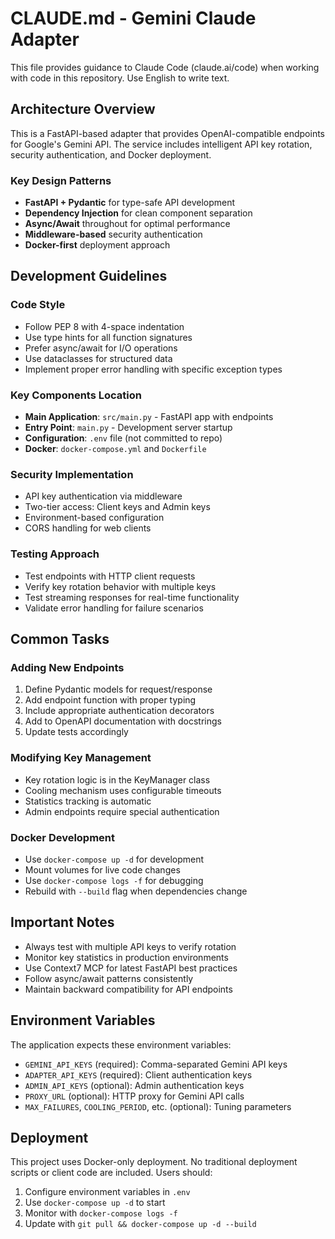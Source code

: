 # CLAUDE.md - Gemini Claude Adapter

This file provides guidance to Claude Code (claude.ai/code) when working with code in this repository. Use English to write text.

## Architecture Overview

This is a FastAPI-based adapter that provides OpenAI-compatible endpoints for Google's Gemini API. The service includes intelligent API key rotation, security authentication, and Docker deployment.

### Key Design Patterns
- **FastAPI + Pydantic** for type-safe API development
- **Dependency Injection** for clean component separation
- **Async/Await** throughout for optimal performance
- **Middleware-based** security authentication
- **Docker-first** deployment approach

## Development Guidelines

### Code Style
- Follow PEP 8 with 4-space indentation
- Use type hints for all function signatures
- Prefer async/await for I/O operations
- Use dataclasses for structured data
- Implement proper error handling with specific exception types

### Key Components Location
- **Main Application**: `src/main.py` - FastAPI app with endpoints
- **Entry Point**: `main.py` - Development server startup
- **Configuration**: `.env` file (not committed to repo)
- **Docker**: `docker-compose.yml` and `Dockerfile`

### Security Implementation
- API key authentication via middleware
- Two-tier access: Client keys and Admin keys
- Environment-based configuration
- CORS handling for web clients

### Testing Approach
- Test endpoints with HTTP client requests
- Verify key rotation behavior with multiple keys
- Test streaming responses for real-time functionality
- Validate error handling for failure scenarios

## Common Tasks

### Adding New Endpoints
1. Define Pydantic models for request/response
2. Add endpoint function with proper typing
3. Include appropriate authentication decorators
4. Add to OpenAPI documentation with docstrings
5. Update tests accordingly

### Modifying Key Management
- Key rotation logic is in the KeyManager class
- Cooling mechanism uses configurable timeouts
- Statistics tracking is automatic
- Admin endpoints require special authentication

### Docker Development
- Use `docker-compose up -d` for development
- Mount volumes for live code changes
- Use `docker-compose logs -f` for debugging
- Rebuild with `--build` flag when dependencies change

## Important Notes

- Always test with multiple API keys to verify rotation
- Monitor key statistics in production environments
- Use Context7 MCP for latest FastAPI best practices
- Follow async/await patterns consistently
- Maintain backward compatibility for API endpoints

## Environment Variables

The application expects these environment variables:
- `GEMINI_API_KEYS` (required): Comma-separated Gemini API keys
- `ADAPTER_API_KEYS` (required): Client authentication keys
- `ADMIN_API_KEYS` (optional): Admin authentication keys
- `PROXY_URL` (optional): HTTP proxy for Gemini API calls
- `MAX_FAILURES`, `COOLING_PERIOD`, etc. (optional): Tuning parameters

## Deployment

This project uses Docker-only deployment. No traditional deployment scripts or client code are included. Users should:
1. Configure environment variables in `.env`
2. Use `docker-compose up -d` to start
3. Monitor with `docker-compose logs -f`
4. Update with `git pull && docker-compose up -d --build`